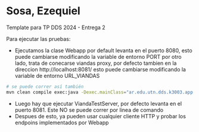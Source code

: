 # Sosa, Ezequiel

Template para TP DDS 2024 - Entrega 2

Para ejecutar las pruebas:
- Ejecutamos la clase Webapp 
  por default levanta en el puerto 8080, esto puede cambiarse modificando la variable de entorno PORT
  por otro lado, trata de conecarse viandas proxy, por defecto tambien en la direccion http://localhost:8081/
  esto puede cambiarse modificando la variable de entorno URL_VIANDAS
```bash
# se puede correr así también
mvn clean compile exec:java -Dexec.mainClass="ar.edu.utn.dds.k3003.app.WebApp"
```
- Luego hay que ejecutar ViandaTestServer, por defecto levanta en el puerto 8081. 
  Este NO se puede correr por linea de comando
- Despues de esto, ya pueden usar cualquier cliente HTTP y probar los endpoins implementados por Webapp
